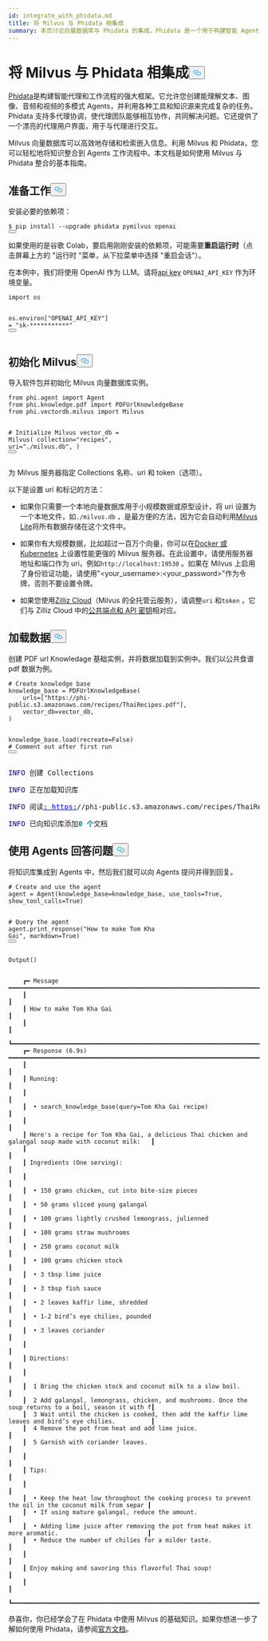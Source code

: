 ```yaml
---
id: integrate_with_phidata.md
title: 将 Milvus 与 Phidata 相集成
summary: 本页讨论向量数据库与 Phidata 的集成，Phidata 是一个用于构建智能 Agents 和工作流的强大框架。
---
```

<h1 id="Integrate-Milvus-with-Phidata" class="common-anchor-header">将 Milvus 与 Phidata 相集成<button data-href="#Integrate-Milvus-with-Phidata" class="anchor-icon" translate="no">
      <svg translate="no"
        aria-hidden="true"
        focusable="false"
        height="20"
        version="1.1"
        viewBox="0 0 16 16"
        width="16"
      >
        <path
          fill="#0092E4"
          fill-rule="evenodd"
          d="M4 9h1v1H4c-1.5 0-3-1.69-3-3.5S2.55 3 4 3h4c1.45 0 3 1.69 3 3.5 0 1.41-.91 2.72-2 3.25V8.59c.58-.45 1-1.27 1-2.09C10 5.22 8.98 4 8 4H4c-.98 0-2 1.22-2 2.5S3 9 4 9zm9-3h-1v1h1c1 0 2 1.22 2 2.5S13.98 12 13 12H9c-.98 0-2-1.22-2-2.5 0-.83.42-1.64 1-2.09V6.25c-1.09.53-2 1.84-2 3.25C6 11.31 7.55 13 9 13h4c1.45 0 3-1.69 3-3.5S14.5 6 13 6z"
        ></path>
      </svg>
    </button></h1><p><a href="https://github.com/phidatahq/phidata/tree/main">Phidata</a>是构建智能代理和工作流程的强大框架。它允许您创建能理解文本、图像、音频和视频的多模式 Agents，并利用各种工具和知识源来完成复杂的任务。Phidata 支持多代理协调，使代理团队能够相互协作，共同解决问题。它还提供了一个漂亮的代理用户界面，用于与代理进行交互。</p>
<p>Milvus 向量数据库可以高效地存储和检索嵌入信息。利用 Milvus 和 Phidata，您可以轻松地将知识整合到 Agents 工作流程中。本文档是如何使用 Milvus 与 Phidata 整合的基本指南。</p>
<h2 id="Preparation" class="common-anchor-header">准备工作<button data-href="#Preparation" class="anchor-icon" translate="no">
      <svg translate="no"
        aria-hidden="true"
        focusable="false"
        height="20"
        version="1.1"
        viewBox="0 0 16 16"
        width="16"
      >
        <path
          fill="#0092E4"
          fill-rule="evenodd"
          d="M4 9h1v1H4c-1.5 0-3-1.69-3-3.5S2.55 3 4 3h4c1.45 0 3 1.69 3 3.5 0 1.41-.91 2.72-2 3.25V8.59c.58-.45 1-1.27 1-2.09C10 5.22 8.98 4 8 4H4c-.98 0-2 1.22-2 2.5S3 9 4 9zm9-3h-1v1h1c1 0 2 1.22 2 2.5S13.98 12 13 12H9c-.98 0-2-1.22-2-2.5 0-.83.42-1.64 1-2.09V6.25c-1.09.53-2 1.84-2 3.25C6 11.31 7.55 13 9 13h4c1.45 0 3-1.69 3-3.5S14.5 6 13 6z"
        ></path>
      </svg>
    </button></h2><p>安装必要的依赖项：</p>
<pre><code translate="no" class="language-shell">$ pip install --upgrade phidata pymilvus openai
<button class="copy-code-btn"></button></code></pre>
<div class="alert note">
<p>如果使用的是谷歌 Colab，要启用刚刚安装的依赖项，可能需要<strong>重启运行时</strong>（点击屏幕上方的 "运行时 "菜单，从下拉菜单中选择 "重启会话"）。</p>
</div>
<p>在本例中，我们将使用 OpenAI 作为 LLM。请将<a href="https://platform.openai.com/docs/quickstart">api key</a> <code translate="no">OPENAI_API_KEY</code> 作为环境变量。</p>
<pre><code translate="no" class="language-python"><span class="hljs-keyword">import</span> os

os.<span class="hljs-property">environ</span>[<span class="hljs-string">&quot;OPENAI_API_KEY&quot;</span>] = <span class="hljs-string">&quot;sk-***********&quot;</span>
<button class="copy-code-btn"></button></code></pre>
<h2 id="Initalize-Milvus" class="common-anchor-header">初始化 Milvus<button data-href="#Initalize-Milvus" class="anchor-icon" translate="no">
      <svg translate="no"
        aria-hidden="true"
        focusable="false"
        height="20"
        version="1.1"
        viewBox="0 0 16 16"
        width="16"
      >
        <path
          fill="#0092E4"
          fill-rule="evenodd"
          d="M4 9h1v1H4c-1.5 0-3-1.69-3-3.5S2.55 3 4 3h4c1.45 0 3 1.69 3 3.5 0 1.41-.91 2.72-2 3.25V8.59c.58-.45 1-1.27 1-2.09C10 5.22 8.98 4 8 4H4c-.98 0-2 1.22-2 2.5S3 9 4 9zm9-3h-1v1h1c1 0 2 1.22 2 2.5S13.98 12 13 12H9c-.98 0-2-1.22-2-2.5 0-.83.42-1.64 1-2.09V6.25c-1.09.53-2 1.84-2 3.25C6 11.31 7.55 13 9 13h4c1.45 0 3-1.69 3-3.5S14.5 6 13 6z"
        ></path>
      </svg>
    </button></h2><p>导入软件包并初始化 Milvus 向量数据库实例。</p>
<pre><code translate="no" class="language-python"><span class="hljs-keyword">from</span> phi.agent <span class="hljs-keyword">import</span> Agent
<span class="hljs-keyword">from</span> phi.knowledge.pdf <span class="hljs-keyword">import</span> PDFUrlKnowledgeBase
<span class="hljs-keyword">from</span> phi.vectordb.milvus <span class="hljs-keyword">import</span> Milvus

<span class="hljs-comment"># Initialize Milvus</span>
vector_db = Milvus(
    collection=<span class="hljs-string">&quot;recipes&quot;</span>,
    uri=<span class="hljs-string">&quot;./milvus.db&quot;</span>,
)
<button class="copy-code-btn"></button></code></pre>
<p>为 Milvus 服务器指定 Collections 名称、uri 和 token（选项）。</p>
<p>以下是设置 uri 和标记的方法：</p>
<ul>
<li><p>如果你只需要一个本地向量数据库用于小规模数据或原型设计，将 uri 设置为一个本地文件，如<code translate="no">./milvus.db</code> ，是最方便的方法，因为它会自动利用<a href="https://milvus.io/docs/milvus_lite.md">Milvus Lite</a>将所有数据存储在这个文件中。</p></li>
<li><p>如果你有大规模数据，比如超过一百万个向量，你可以在<a href="https://milvus.io/docs/quickstart.md">Docker 或 Kubernetes</a> 上设置性能更强的 Milvus 服务器。在此设置中，请使用服务器地址和端口作为 uri，例如<code translate="no">http://localhost:19530</code> 。如果在 Milvus 上启用了身份验证功能，请使用"&lt;your_username&gt;:&lt;your_password&gt;"作为令牌，否则不要设置令牌。</p></li>
<li><p>如果您使用<a href="https://zilliz.com/cloud">Zilliz Cloud</a>（Milvus 的全托管云服务），请调整<code translate="no">uri</code> 和<code translate="no">token</code> ，它们与 Zilliz Cloud 中的<a href="https://docs.zilliz.com/docs/on-zilliz-cloud-console#cluster-details">公共端点和 API 密钥</a>相对应。</p></li>
</ul>
<h2 id="Load-data" class="common-anchor-header">加载数据<button data-href="#Load-data" class="anchor-icon" translate="no">
      <svg translate="no"
        aria-hidden="true"
        focusable="false"
        height="20"
        version="1.1"
        viewBox="0 0 16 16"
        width="16"
      >
        <path
          fill="#0092E4"
          fill-rule="evenodd"
          d="M4 9h1v1H4c-1.5 0-3-1.69-3-3.5S2.55 3 4 3h4c1.45 0 3 1.69 3 3.5 0 1.41-.91 2.72-2 3.25V8.59c.58-.45 1-1.27 1-2.09C10 5.22 8.98 4 8 4H4c-.98 0-2 1.22-2 2.5S3 9 4 9zm9-3h-1v1h1c1 0 2 1.22 2 2.5S13.98 12 13 12H9c-.98 0-2-1.22-2-2.5 0-.83.42-1.64 1-2.09V6.25c-1.09.53-2 1.84-2 3.25C6 11.31 7.55 13 9 13h4c1.45 0 3-1.69 3-3.5S14.5 6 13 6z"
        ></path>
      </svg>
    </button></h2><p>创建 PDF url Knowledage 基础实例，并将数据加载到实例中。我们以公共食谱 pdf 数据为例。</p>
<pre><code translate="no" class="language-python"><span class="hljs-comment"># Create knowledge base</span>
knowledge_base = PDFUrlKnowledgeBase(
    urls=[<span class="hljs-string">&quot;https://phi-public.s3.amazonaws.com/recipes/ThaiRecipes.pdf&quot;</span>],
    vector_db=vector_db,
)

knowledge_base.load(recreate=<span class="hljs-literal">False</span>)  <span class="hljs-comment"># Comment out after first run</span>
<button class="copy-code-btn"></button></code></pre>
<pre style="white-space:pre;overflow-x:auto;line-height:normal;font-family:Menlo,'DejaVu Sans Mono',consolas,'Courier New',monospace"><span style="color: #000080; text-decoration-color: #000080">INFO </span>创建 Collections</pre>
<pre style="white-space:pre;overflow-x:auto;line-height:normal;font-family:Menlo,'DejaVu Sans Mono',consolas,'Courier New',monospace"><span style="color: #000080; text-decoration-color: #000080">INFO </span>正在加载知识库</pre>
<pre style="white-space:pre;overflow-x:auto;line-height:normal;font-family:Menlo,'DejaVu Sans Mono',consolas,'Courier New',monospace"><span style="color: #000080; text-decoration-color: #000080">INFO </span>阅读<span style="color: #0000ff; text-decoration-color: #0000ff; text-decoration: underline">: https:</span>//phi-public.s3.amazonaws.com/recipes/ThaiRecipes.pdf</pre>
<pre style="white-space:pre;overflow-x:auto;line-height:normal;font-family:Menlo,'DejaVu Sans Mono',consolas,'Courier New',monospace"><span style="color: #000080; text-decoration-color: #000080">INFO </span>已向知识库添加<span style="color: #008080; text-decoration-color: #008080; font-weight: bold">0 个</span>文档</pre>
<h2 id="Use-agent-to-response-to-a-question" class="common-anchor-header">使用 Agents 回答问题<button data-href="#Use-agent-to-response-to-a-question" class="anchor-icon" translate="no">
      <svg translate="no"
        aria-hidden="true"
        focusable="false"
        height="20"
        version="1.1"
        viewBox="0 0 16 16"
        width="16"
      >
        <path
          fill="#0092E4"
          fill-rule="evenodd"
          d="M4 9h1v1H4c-1.5 0-3-1.69-3-3.5S2.55 3 4 3h4c1.45 0 3 1.69 3 3.5 0 1.41-.91 2.72-2 3.25V8.59c.58-.45 1-1.27 1-2.09C10 5.22 8.98 4 8 4H4c-.98 0-2 1.22-2 2.5S3 9 4 9zm9-3h-1v1h1c1 0 2 1.22 2 2.5S13.98 12 13 12H9c-.98 0-2-1.22-2-2.5 0-.83.42-1.64 1-2.09V6.25c-1.09.53-2 1.84-2 3.25C6 11.31 7.55 13 9 13h4c1.45 0 3-1.69 3-3.5S14.5 6 13 6z"
        ></path>
      </svg>
    </button></h2><p>将知识库集成到 Agents 中，然后我们就可以向 Agents 提问并得到回复。</p>
<pre><code translate="no" class="language-python"><span class="hljs-comment"># Create and use the agent</span>
agent = Agent(knowledge_base=knowledge_base, use_tools=<span class="hljs-literal">True</span>, show_tool_calls=<span class="hljs-literal">True</span>)

<span class="hljs-comment"># Query the agent</span>
agent.print_response(<span class="hljs-string">&quot;How to make Tom Kha Gai&quot;</span>, markdown=<span class="hljs-literal">True</span>)
<button class="copy-code-btn"></button></code></pre>
<pre><code translate="no">Output()
</code></pre>
<pre style="white-space:pre;overflow-x:auto;line-height:normal;font-family:Menlo,'DejaVu Sans Mono',consolas,'Courier New',monospace"></pre>
<pre><code translate="no">    ┏━ Message ━━━━━━━━━━━━━━━━━━━━━━━━━━━━━━━━━━━━━━━━━━━━━━━━━━━━━━━━━━━━━━━━━━━━━━━━━━━━━━━━━━━━━━━━━━━━━┓
    ┃                                                                                                       ┃
    ┃ How to make Tom Kha Gai                                                                               ┃
    ┃                                                                                                       ┃
    ┗━━━━━━━━━━━━━━━━━━━━━━━━━━━━━━━━━━━━━━━━━━━━━━━━━━━━━━━━━━━━━━━━━━━━━━━━━━━━━━━━━━━━━━━━━━━━━━━━━━━━━━━┛
    ┏━ Response (6.9s) ━━━━━━━━━━━━━━━━━━━━━━━━━━━━━━━━━━━━━━━━━━━━━━━━━━━━━━━━━━━━━━━━━━━━━━━━━━━━━━━━━━━━━┓
    ┃                                                                                                       ┃
    ┃ Running:                                                                                              ┃
    ┃                                                                                                       ┃
    ┃  • search_knowledge_base(query=Tom Kha Gai recipe)                                                    ┃
    ┃                                                                                                       ┃
    ┃ Here's a recipe for Tom Kha Gai, a delicious Thai chicken and galangal soup made with coconut milk:   ┃
    ┃                                                                                                       ┃
    ┃ Ingredients (One serving):                                                                            ┃
    ┃                                                                                                       ┃
    ┃  • 150 grams chicken, cut into bite-size pieces                                                       ┃
    ┃  • 50 grams sliced young galangal                                                                     ┃
    ┃  • 100 grams lightly crushed lemongrass, julienned                                                    ┃
    ┃  • 100 grams straw mushrooms                                                                          ┃
    ┃  • 250 grams coconut milk                                                                             ┃
    ┃  • 100 grams chicken stock                                                                            ┃
    ┃  • 3 tbsp lime juice                                                                                  ┃
    ┃  • 3 tbsp fish sauce                                                                                  ┃
    ┃  • 2 leaves kaffir lime, shredded                                                                     ┃
    ┃  • 1-2 bird’s eye chilies, pounded                                                                    ┃
    ┃  • 3 leaves coriander                                                                                 ┃
    ┃                                                                                                       ┃
    ┃ Directions:                                                                                           ┃
    ┃                                                                                                       ┃
    ┃  1 Bring the chicken stock and coconut milk to a slow boil.                                           ┃
    ┃  2 Add galangal, lemongrass, chicken, and mushrooms. Once the soup returns to a boil, season it with f┃
    ┃  3 Wait until the chicken is cooked, then add the kaffir lime leaves and bird’s eye chilies.          ┃
    ┃  4 Remove the pot from heat and add lime juice.                                                       ┃
    ┃  5 Garnish with coriander leaves.                                                                     ┃
    ┃                                                                                                       ┃
    ┃ Tips:                                                                                                 ┃
    ┃                                                                                                       ┃
    ┃  • Keep the heat low throughout the cooking process to prevent the oil in the coconut milk from separ ┃
    ┃  • If using mature galangal, reduce the amount.                                                       ┃
    ┃  • Adding lime juice after removing the pot from heat makes it more aromatic.                         ┃
    ┃  • Reduce the number of chilies for a milder taste.                                                   ┃
    ┃                                                                                                       ┃
    ┃ Enjoy making and savoring this flavorful Thai soup!                                                   ┃
    ┃                                                                                                       ┃
    ┗━━━━━━━━━━━━━━━━━━━━━━━━━━━━━━━━━━━━━━━━━━━━━━━━━━━━━━━━━━━━━━━━━━━━━━━━━━━━━━━━━━━━━━━━━━━━━━━━━━━━━━━┛
</code></pre>
<p>恭喜你，你已经学会了在 Phidata 中使用 Milvus 的基础知识。如果你想进一步了解如何使用 Phidata，请参阅<a href="https://docs.phidata.com/introduction">官方文档</a>。</p>
